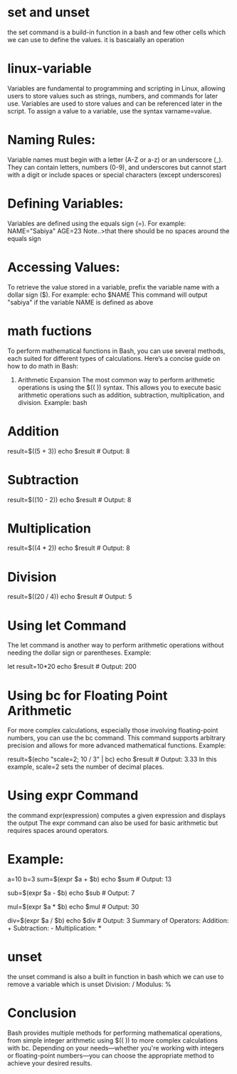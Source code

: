 # set and unset
the set command is a build-in function in a bash and few other cells which we can use to define the values.
it is bascaially an operation 
# linux-variable
 Variables are fundamental to programming and scripting in Linux, allowing users to store values such as strings, numbers, and commands for later use.
  Variables are used to store values and can be referenced later in the script. To assign a value to a variable, use the syntax varname=value.
 # Naming Rules:
Variable names must begin with a letter (A-Z or a-z) or an underscore (_).
They can contain letters, numbers (0-9), and underscores but cannot start with a digit or include spaces or special characters (except underscores)
# Defining Variables:
Variables are defined using the equals sign (=). For example:
NAME="Sabiya"
AGE=23
Note..>that there should be no spaces around the equals sign 
# Accessing Values:
To retrieve the value stored in a variable, prefix the variable name with a dollar sign ($). For example:
echo $NAME
This command will output "sabiya" if the variable NAME is defined as above 
# math fuctions
To perform mathematical functions in Bash, you can use several methods, each suited for different types of calculations. Here’s a concise guide on how to do math in Bash:
1. Arithmetic Expansion
The most common way to perform arithmetic operations is using the $(( )) syntax. This allows you to execute basic arithmetic operations such as addition, subtraction, multiplication, and division.
Example:
bash
# Addition
result=$((5 + 3))
echo $result  # Output: 8

# Subtraction
result=$((10 - 2))
echo $result  # Output: 8

# Multiplication
result=$((4 * 2))
echo $result  # Output: 8

# Division
result=$((20 / 4))
echo $result  # Output: 5
# Using let Command
The let command is another way to perform arithmetic operations without needing the dollar sign or parentheses.
Example:

let result=10*20
echo $result  # Output: 200
# Using bc for Floating Point Arithmetic
For more complex calculations, especially those involving floating-point numbers, you can use the bc command. This command supports arbitrary precision and allows for more advanced mathematical functions.
Example:

result=$(echo "scale=2; 10 / 3" | bc)
echo $result  # Output: 3.33
In this example, scale=2 sets the number of decimal places.
#  Using expr Command
the command expr(expression) computes a given expression and displays the output
The expr command can also be used for basic arithmetic but requires spaces around operators.
# Example:
a=10
b=3
sum=$(expr $a + $b)
echo $sum   # Output: 13

sub=$(expr $a - $b)
echo $sub   # Output: 7

mul=$(expr $a \* $b)
echo $mul   # Output: 30

div=$(expr $a / $b)
echo $div   # Output: 3
Summary of Operators:
Addition: +
Subtraction: -
Multiplication: *
# unset 
the unset command is also a built in function in bash which we can use to remove a variable which is unset
Division: /
Modulus: %
# Conclusion
Bash provides multiple methods for performing mathematical operations, from simple integer arithmetic using $(( )) to more complex calculations with bc. Depending on your needs—whether you're working with integers or floating-point numbers—you can choose the appropriate method to achieve your desired results.
